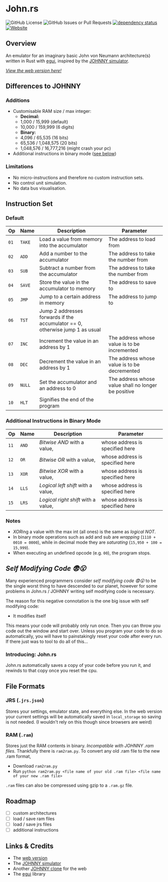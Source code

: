 # John.rs

![GitHub License](https://img.shields.io/github/license/bnjmn21/john_rs)
![GitHub Issues or Pull Requests](https://img.shields.io/github/issues/bnjmn21/john_rs)
[![dependency status](https://deps.rs/repo/github/bnjmn21/john_rs/status.svg)](https://deps.rs/repo/github/bnjmn21/john_rs)
[![Website](https://img.shields.io/website?url=https%3A%2F%2Fbnjmn21.github.io%2Fjohn_rs)](https://bnjmn21.github.io/john_rs)

## Overview

An emulator for an imaginary basic John von Neumann architecture(s) written in Rust with [egui](https://github.com/emilk/egui/), inspired by the [JOHNNY simulator](https://sourceforge.net/projects/johnnysimulator/).

[*View the web version here!*](https://bnjmn21.github.io/john_rs)

## Differences to JOHNNY

### Additions

- Customisable RAM size / max integer:
  - **Decimal:**
  - 1,000 / 15,999 (default)
  - 10,000 / 159,999 (6 digits)
  - **Binary:**
  - 4,096 / 65,535 (16 bits)
  - 65,536 / 1,048,575 (20 bits)
  - 1,048,576 / 16,777,216 (might crash your pc)
- Additional instructions in binary mode ([see below](#additional-instructions-in-binary-mode))

### Limitations

- No micro-instructions and therefore no custom instruction sets.
- No control unit simulation.
- No data bus visualisation.

## Instruction Set

### Default

| Op | Name | Description | Parameter |
|----|------|-------------|-----------|
|`01`|`TAKE`|Load a value from memory into the accumulator|The address to load from|
|`02`|`ADD` |Add a number to the accumulator|The address to take the number from|
|`03`|`SUB` |Subtract a number from the accumulator|The address to take the number from|
|`04`|`SAVE`|Store the value in the accumulator to memory|The address to save to|
|`05`|`JMP` |Jump to a certain address in memory|The address to jump to|
|`06`|`TST` |Jump 2 addresses forwards if the accumulator == 0, otherwise jump 1 as usual||
|`07`|`INC` |Increment the value in an address by 1|The address whose value is to be incremented|
|`08`|`DEC` |Decrement the value in an address by 1|The address whose value is to be decremented|
|`09`|`NULL`|Set the accumulator and an address to 0|The address whose value shall no longer be positive|
|`10`|`HLT` |Signifies the end of the program||

### Additional Instructions in Binary Mode

| Op | Name | Description | Parameter |
|----|------|-------------|-----------|
|`11`|`AND` |*Bitwise AND* with a value,|whose address is specified here|
|`12`|`OR`  |*Bitwise OR* with a value,|whose address is specified here|
|`13`|`XOR`  |*Bitwise XOR* with a value,|whose address is specified here|
|`14`|`LLS`  |*Logical left shift* with a value,|whose address is specified here|
|`15`|`LRS`  |*Logical right shift* with a value,|whose address is specified here|

### Notes

- *XOR*ing a value with the max int (all ones) is the same as *logical NOT*.
- In binary mode operations such as add and sub are *wrapping* (`1110 + 0010 = 0000`), while in decimal mode they are *saturating* (`15,950 + 100 = 15,999`).
- When executing an undefined opcode (e.g. `00`), the program stops.

## *Self Modifying Code 😨😮*

Many experienced programmers consider *self modifying code 😨😮* to be the single worst thing to have descended to our planet, however for some problems in John.rs / JOHNNY writing self modifying code is necessary.

The reason for this negative connotation is the one big issue with self modifying code:

- It modifies itself

This means your code will probably only run once. Then you can throw you code out the window and start over. Unless you program your code to do so automatically, you will have to painstakingly reset your code after every run. If there just was to tool to do all of this...

### Introducing: John.rs

John.rs automatically saves a copy of your code before you run it, and rewinds to that copy once you reset the cpu.

## File Formats

### JRS (`.jrs.json`)

Stores your settings, emulator state, and everything else.
In the web version your current settings will be automatically saved in `local_storage` so saving is not needed.
(I wouldn't rely on this though since browsers are weird)

### RAM (`.ram`)

Stores just the RAM contents in binary.
*Incompatible with JOHNNY .ram files.*
Thankfully there is `ram2ram.py`.
To convert any old .ram file to the new .ram format,

- Download `ram2ram.py`
- Run `python ram2ram.py <file name of your old .ram file> <file name of your new .ram file>`

`.ram` files can also be compressed using gzip to a `.ram.gz` file.

## Roadmap

- [ ] custom architectures
- [ ] load / save ram files
- [ ] load / save jrs files
- [ ] additional instructions

## Links & Credits

- The [web version](bnjmn21.github.io/john_rs)
- The [JOHNNY simulator](https://sourceforge.net/projects/johnnysimulator/)
- Another [JOHNNY clone](https://dev.inf-schule.de/content/12_rechner/4_johnny/johnny3/) for the web
- The [egui](https://github.com/emilk/egui/) library
